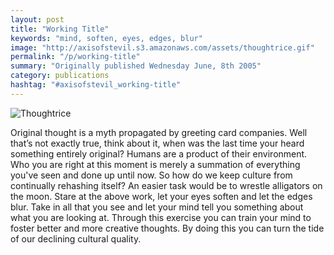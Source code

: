 ```yaml
---
layout: post
title: "Working Title"
keywords: "mind, soften, eyes, edges, blur"
image: "http://axisofstevil.s3.amazonaws.com/assets/thoughtrice.gif"
permalink: "/p/working-title"
summary: "Originally published Wednesday June, 8th 2005"
category: publications
hashtag: "#axisofstevil_working-title"
---
```


[id_1]: http://axisofstevil.s3.amazonaws.com/assets/thoughtrice.gif "Thoughtrice"
![Thoughtrice][id_1]

Original thought is a myth propagated by greeting card companies. Well that’s not exactly true, think about it, when was the last time your heard something entirely original? Humans are a product of their environment. Who you are right at this moment is merely a summation of everything you've seen and done up until now. So how do we keep culture from continually rehashing itself? An easier task would be to wrestle alligators on the moon.
Stare at the above work, let your eyes soften and let the edges blur. Take in all that you see and let your mind tell you something about what you are looking at. Through this exercise you can train your mind to foster better and more creative thoughts. By doing this you can turn the tide of our declining cultural quality.
